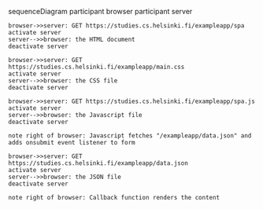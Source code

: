 sequenceDiagram
    participant browser
    participant server
    
    browser->>server: GET https://studies.cs.helsinki.fi/exampleapp/spa
    activate server
    server-->>browser: the HTML document
    deactivate server

    browser->>server: GET https://studies.cs.helsinki.fi/exampleapp/main.css
    activate server
    server-->>browser: the CSS file
    deactivate server

    browser->>server: GET https://studies.cs.helsinki.fi/exampleapp/spa.js
    activate server
    server-->>browser: the Javascript file
    deactivate server

    note right of browser: Javascript fetches "/exampleapp/data.json" and adds onsubmit event listener to form

    browser->>server: GET https://studies.cs.helsinki.fi/exampleapp/data.json
    activate server
    server-->>browser: the JSON file
    deactivate server
   
    note right of browser: Callback function renders the content